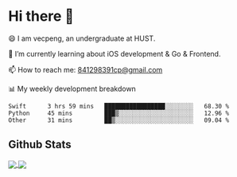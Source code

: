 
# Hi there 👋
😄 I am vecpeng, an undergraduate at HUST.

🌱 I’m currently learning about iOS development & Go & Frontend.

📫 How to reach me: 841298391cp@gmail.com

📊 My weekly development breakdown
<!--START_SECTION:waka-->

```text
Swift      3 hrs 59 mins   █████████████████░░░░░░░░   68.30 %
Python     45 mins         ███▒░░░░░░░░░░░░░░░░░░░░░   12.96 %
Other      31 mins         ██▒░░░░░░░░░░░░░░░░░░░░░░   09.04 %
```

<!--END_SECTION:waka-->

## Github Stats
<a href="https://github.com/anuraghazra/github-readme-stats">
  <img align="center" src="https://github-readme-stats.vercel.app/api?username=vecpeng&count_private=true&hide=stars" />
</a>
<a href="https://github.com/anuraghazra/convoychat">
  <img align="center" src="https://github-readme-stats.vercel.app/api/top-langs/?username=vecpeng&layout=compact" />
</a>
